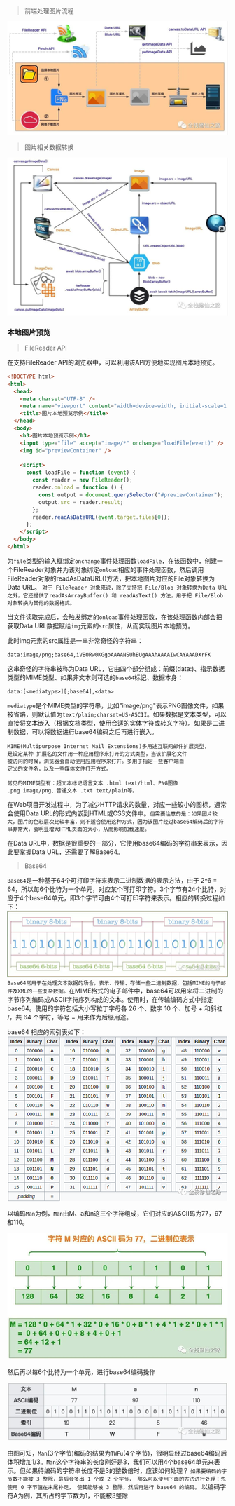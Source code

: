 > 前端处理图片流程

![图片处理](../assets/images/pic.jpg)

> 图片相关数据转换

![图片相关数据转化](../assets/images/pic1.jpg)

### 本地图片预览
> FileReader API

在支持FileReader API的浏览器中，可以利用该API方便地实现图片本地预览。
```html
<!DOCTYPE html>
<html>
  <head>
    <meta charset="UTF-8" />
    <meta name="viewport" content="width=device-width, initial-scale=1.0" />
    <title>图片本地预览示例</title>
  </head>
  <body>
    <h3>图片本地预览示例</h3>
    <input type="file" accept="image/*" onchange="loadFile(event)" />
    <img id="previewContainer" />

    <script>
      const loadFile = function (event) {
        const reader = new FileReader();
        reader.onload = function () {
          const output = document.querySelector("#previewContainer");
          output.src = reader.result;
        };
        reader.readAsDataURL(event.target.files[0]);
      };
    </script>
  </body>
</html>
```
为`file`类型的输入框绑定`onchange`事件处理函数`loadFile`，在该函数中，创建一个FileReader对象并为该对象绑定`onload`相应的事件处理函数，然后调用FileReader对象的readAsDataURL()方法，把本地图片对应的File对象转换为Data URL。
`对于 FileReader 对象来说，除了支持把 File/Blob 对象转换为Data URL之外，它还提供了readAsArrayBuffer() 和 readAsText() 方法，用于把 File/Blob 对象转换为其他的数据格式。`

当文件读取完成后，会触发绑定的`onload`事件处理函数，在该处理函数内部会把获取Data URL数据赋给`img`元素的`src`属性，从而实现图片本地预览。

此时img元素的src属性是一串非常奇怪的字符串：
```
data:image/png;base64,iVBORw0KGgoAAAANSUhEUgAAAhAAAAIwCAYAAADXrFK
```
这串奇怪的字符串被称为Data URL，它由四个部分组成：前缀(data:)、指示数据类型的MIME类型、如果非文本则可选的`base64`标记、数据本身：
```
data:[<mediatype>][;base64],<data>
```
`mediatype`是个MIME类型的字符串，比如"image/png"表示PNG图像文件，如果被省略，则默认值为`text/plain;charset=US-ASCII`。如果数据是文本类型，可以直接将文本嵌入（根据文档类型，使用合适的实体字符或转义字符）。如果是二进制数据，可以将数据进行base64编码之后再进行嵌入。
```
MIME(Multipurpose Internet Mail Extensions)多用途互联网邮件扩展类型，
是设定某种 扩展名的文件用一种应用程序来打开的方式类型，当该扩展名文件
被访问的时候，浏览器会自动使用应用程序来打开。多用于指定一些客户端自
定义的文件名，以及一些媒体文件打开方式。

常见的MIME类型有：超文本标记语言文本 .html text/html、PNG图像 
.png image/png、普通文本 .txt text/plain等。
```
在Web项目开发过程中，为了减少HTTP请求的数量，对应一些较小的图标，通常会使用Data URL的形式内嵌到HTML或CSS文件中。`但需要注意的是：如果图片较大，图片的色彩层次比较丰富，则不适合使用这种方式，因为该图片经过base64编码后的字符串非常大，会明显增大HTML页面的大小，从而影响加载速度。`

在Data URL中，数据是很重要的一部分，它使用base64编码的字符串来表示，因此要掌握Data URL，还需要了解Base64。

> Base64

`Base64`是一种基于64个可打印字符来表示二进制数据的表示方法，由于 2^6 = 64，所以每6个比特为一个单元，对应某个可打印字符。3个字节有24个比特，对应于4个base64单元，即3个字节可由4个可打印字符来表示。相应的转换过程如下：
![base64转换](../assets/images/pic2.jpg)
`Base64常用于在处理文本数据的场合，表示、传输、存储一些二进制数据，包括MIME的电子邮件及XML的一些复杂数据。`在MIME格式的电子邮件中，base64可以用来将二进制的字节序列编码成ASCII字符序列构成的文本。使用时，在传输编码方式中指定 base64。使用的字符包括大小写拉丁字母各 26 个、数字 10 个、加号 + 和斜杠 /，共 64 个字符，等号 = 用来作为后缀用途。

base64 相应的索引表如下：
![base64索引](../assets/images/pic3.png)

以编码`Man`为例，`Man`由M、a和n这三个字符组成，它们对应的ASCII码为77，97和110。

![M对应的ASCII码](../assets/images/pic4.jpg)

然后再以每6个比特为一个单元，进行base64编码操作

![base64](../assets/images/pic5.jpg)

由图可知，`Man`(3个字节)编码的结果为`TWFu`(4个字节)，很明显经过base64编码后体积增加1/3。`Man`这个字符串的长度刚好是3，我们可以用4个base64单元来表示。但如果待编码的字符串长度不是3的整数倍时，应该如何处理？
`
如果要编码的字节数不能被 3 整除，最后会多出 1 个或 2 个字节，
那么可以使用下面的方法进行处理：先使用 0 字节值在末尾补足，
使其能够被 3 整除，然后再进行 base64 的编码。
`
以编码字符A为例，其所占的字节数为1，不能被3整除